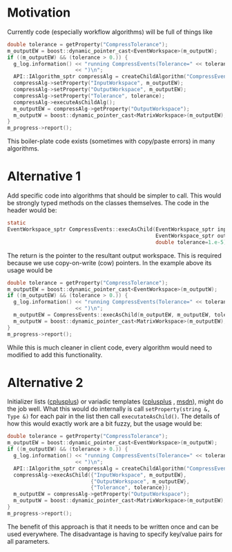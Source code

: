 Motivation
==========

Currently code (especially workflow algorithms) will be full of things
like

```C
double tolerance = getProperty("CompressTolerance");
m_outputEW = boost::dynamic_pointer_cast<EventWorkspace>(m_outputW);
if ((m_outputEW) && (tolerance > 0.)) {
  g_log.information() << "running CompressEvents(Tolerance=" << tolerance
                      << ")\n";
  API::IAlgorithm_sptr compressAlg = createChildAlgorithm("CompressEvents");
  compressAlg->setProperty("InputWorkspace", m_outputEW);
  compressAlg->setProperty("OutputWorkspace", m_outputEW);
  compressAlg->setProperty("Tolerance", tolerance);
  compressAlg->executeAsChildAlg();
  m_outputEW = compressAlg->getProperty("OutputWorkspace");
  m_outputW = boost::dynamic_pointer_cast<MatrixWorkspace>(m_outputEW);
}
m_progress->report();
```

This boiler-plate code exists (sometimes with copy/paste errors) in
many algorithms.

Alternative 1
=============

Add specific code into algorithms that should be simpler to call. This
would be strongly typed methods on the classes themselves. The code in
the header would be:

```C
static
EventWorkspace_sptr CompressEvents::execAsChild(EventWorkspace_sptr input,
                                                EventWorkspace_sptr output,
                                                double tolerance=1.e-5);
```

The return is the pointer to the resultant output workspace. This is
required because we use copy-on-write (cow) pointers. In the example
above its usage would be

```C
double tolerance = getProperty("CompressTolerance");
m_outputEW = boost::dynamic_pointer_cast<EventWorkspace>(m_outputW);
if ((m_outputEW) && (tolerance > 0.)) {
  g_log.information() << "running CompressEvents(Tolerance=" << tolerance
                      << ")\n";
  m_outputEW = CompressEvents::execAsChild(m_outputEW, m_outputEW, tolerance);
  m_outputW = boost::dynamic_pointer_cast<MatrixWorkspace>(m_outputEW);
}
m_progress->report();
```

While this is much cleaner in client code, every algorithm would need
to modified to add this functionality.

Alternative 2
=============

Initializer lists
([cplusplus](http://www.cplusplus.com/reference/initializer_list/initializer_list/))
or variadic templates
([cplusplus](http://www.cplusplus.com/articles/EhvU7k9E/) ,
[msdn](https://msdn.microsoft.com/en-us/library/dn439779.aspx)), might
do the job well. What this would do internally is call `setProperty(string &, Type &)` for each pair in the list then call `executateAsChild()`. The details of how this would exactly work are a bit fuzzy, but the usage would be:

```C
double tolerance = getProperty("CompressTolerance");
m_outputEW = boost::dynamic_pointer_cast<EventWorkspace>(m_outputW);
if ((m_outputEW) && (tolerance > 0.)) {
  g_log.information() << "running CompressEvents(Tolerance=" << tolerance
                      << ")\n";
  API::IAlgorithm_sptr compressAlg = createChildAlgorithm("CompressEvents");
  compressAlg->execAsChild({"InputWorkspace", m_outputEW},
                           {"OutputWorkspace", m_outputEW},
                           {"Tolerance", tolerance});
  m_outputEW = compressAlg->getProperty("OutputWorkspace");
  m_outputW = boost::dynamic_pointer_cast<MatrixWorkspace>(m_outputEW);
}
m_progress->report();
```

The benefit of this approach is that it needs to be written once and
can be used everywhere. The disadvantage is having to specify
key/value pairs for all parameters.
